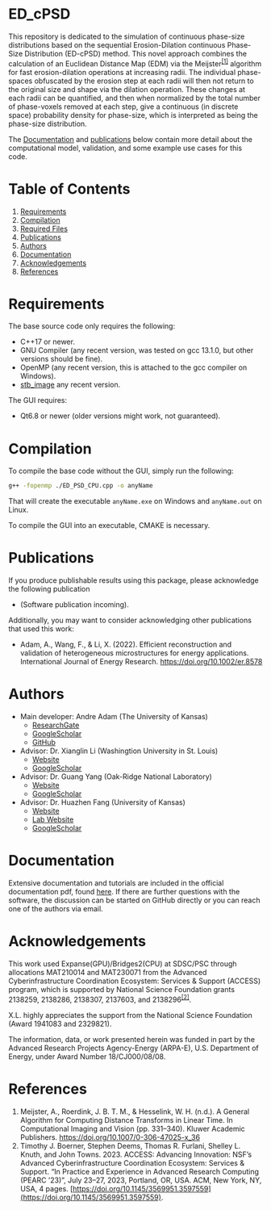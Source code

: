 # ED_cPSD

This repository is dedicated to the simulation of continuous phase-size distributions based on the sequential Erosion-Dilation continuous Phase-Size Distribution (ED-cPSD) method. This novel approach combines the calculation of an Euclidean Distance Map (EDM) via the Meijster<sup>[[1]](http://fab.cba.mit.edu/classes/S62.12/docs/Meijster_distance.pdf)</sup> algorithm for fast erosion-dilation operations at increasing radii. The individual phase-spaces obfuscated by the erosion step at each radii will then not return to the original size and shape via the dilation operation. These changes at each radii can be quantified, and then when normalized by the total number of phase-voxels removed at each step, give a continuous (in discrete space) probability density for phase-size, which is interpreted as being the phase-size distribution.

The [Documentation](#documentation) and [publications](#publications) below contain more detail about the computational model, validation, and some example use cases for this code.

# Table of Contents

1. [Requirements](#requirements)
2. [Compilation](#compilation)
3. [Required Files](#required-files)
4. [Publications](#ppublications)
5. [Authors](#code-authors)
6. [Documentation](#documentation)
7. [Acknowledgements](#acknowledgements)
9. [References](#references)

# Requirements

The base source code only requires the following:
- C++17 or newer.
- GNU Compiler (any recent version, was tested on gcc 13.1.0, but other versions should be fine).
- OpenMP (any recent version, this is attached to the gcc compiler on Windows).
- [stb_image](https://github.com/nothings/stb) any recent version.

The GUI requires:
- Qt6.8 or newer (older versions might work, not guaranteed).

# Compilation

To compile the base code without the GUI, simply run the following:

```bash
g++ -fopenmp ./ED_PSD_CPU.cpp -o anyName
```

That will create the executable `anyName.exe` on Windows and `anyName.out` on Linux.

To compile the GUI into an executable, CMAKE is necessary.

# Publications

If you produce publishable results using this package, please acknowledge the following publication

- (Software publication incoming).

Additionally, you may want to consider acknowledging other publications that used this work:

- Adam, A., Wang, F., & Li, X. (2022). Efficient reconstruction and validation of heterogeneous microstructures for energy applications. International Journal of Energy Research. https://doi.org/10.1002/er.8578

# Authors
- Main developer: Andre Adam (The University of Kansas)
    - [ResearchGate](https://www.researchgate.net/profile/Andre-Adam-2)
    - [GoogleScholar](https://scholar.google.com/citations?hl=en&user=aP_rDkMAAAAJ)
    - [GitHub](https://github.com/adama-wzr)
- Advisor: Dr. Xianglin Li (Washingtion University in St. Louis)
    - [Website](https://xianglinli.wixsite.com/mysite)
    - [GoogleScholar](https://scholar.google.com/citations?user=8y0Vd8cAAAAJ&hl=en)
- Advisor: Dr. Guang Yang (Oak-Ridge National Laboratory)
    - [Website](https://www.ornl.gov/staff-profile/guang-yang)
    - [GoogleScholar](https://scholar.google.com/citations?user=Ph_5mDMAAAAJ&hl=en)
- Advisor: Dr. Huazhen Fang (University of Kansas)
    - [Website](https://fang.ku.edu/)
    - [Lab Website](https://www.issl.space/)
    - [GoogleScholar](https://scholar.google.com/citations?user=3m7Yd4YAAAAJ&hl=en)
# Documentation
Extensive documentation and tutorials are included in the official documentation pdf, found [here](https://github.com/adama-wzr/ED_cPSD/tree/main/doc). If there are further questions with the software, the discussion can be started on GitHub directly or you can reach one of the authors via email.
# Acknowledgements

This work used Expanse(GPU)/Bridges2(CPU) at SDSC/PSC through allocations MAT210014 and MAT230071 from the Advanced Cyberinfrastructure Coordination Ecosystem: Services \& Support (ACCESS) program, which is supported by National Science Foundation grants 2138259, 2138286, 2138307, 2137603, and 2138296<sup>[[2]](https://doi.org/10.1145/3569951.3597559)</sup>.

X.L. highly appreciates the support from the National Science Foundation (Award 1941083 and 2329821).

The information, data, or work presented herein was funded in part by the Advanced Research Projects Agency-Energy (ARPA-E), U.S. Department of Energy, under Award Number 18/CJ000/08/08.

# References
1. Meijster, A., Roerdink, J. B. T. M., & Hesselink, W. H. (n.d.). A General Algorithm for Computing Distance Transforms in Linear Time. In Computational Imaging and Vision (pp. 331–340). Kluwer Academic Publishers. https://doi.org/10.1007/0-306-47025-x_36
2. Timothy J. Boerner, Stephen Deems, Thomas R. Furlani, Shelley L. Knuth, and John Towns. 2023. ACCESS: Advancing Innovation: NSF’s Advanced Cyberinfrastructure Coordination Ecosystem: Services & Support. “In Practice and Experience in Advanced Research Computing (PEARC ’23)”, July 23–27, 2023, Portland, OR, USA. ACM, New York, NY, USA, 4 pages. [https://doi.org/10.1145/3569951.3597559](https://doi.org/10.1145/3569951.3597559).
